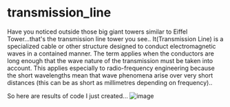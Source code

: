 # transmission_line
Have you noticed outside those big giant towers similar to Eiffel Tower...that's the transmission line tower you see..
It(Transmission Line) is a specialized cable or other structure designed to conduct electromagnetic waves in a contained manner. The term applies when the conductors are long enough that the wave nature of the transmission must be taken into account. This applies especially to radio-frequency engineering because the short wavelengths mean that wave phenomena arise over very short distances (this can be as short as millimetres depending on frequency)..






So here are results of code I just created...
![image](https://user-images.githubusercontent.com/57893761/123840569-1a6be880-d92c-11eb-950f-baa2950c1bdc.png)
